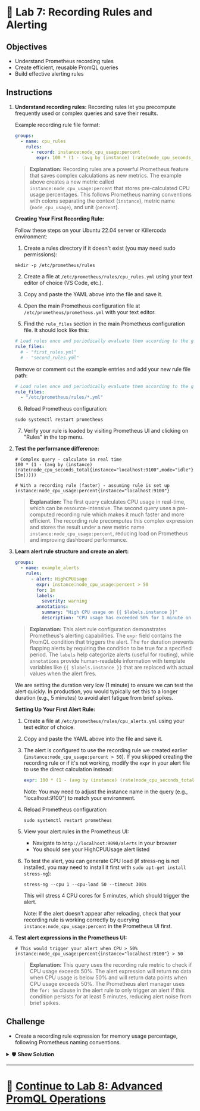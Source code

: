 # 🚨 Lab 7: Recording Rules and Alerting

## Objectives
- Understand Prometheus recording rules
- Create efficient, reusable PromQL queries
- Build effective alerting rules

## Instructions
1. **Understand recording rules:**
  Recording rules let you precompute frequently used or complex queries and save their results.

    Example recording rule file format:
    ```yaml
    groups:
      - name: cpu_rules
        rules:
          - record: instance:node_cpu_usage:percent
            expr: 100 * (1 - (avg by (instance) (rate(node_cpu_seconds_total{mode="idle"}[5m]))))
    ```
    
    > **Explanation:** Recording rules are a powerful Prometheus feature that saves complex calculations as new metrics. The example above creates a new metric called `instance:node_cpu_usage:percent` that stores pre-calculated CPU usage percentages. This follows Prometheus naming conventions with colons separating the context (`instance`), metric name (`node_cpu_usage`), and unit (`percent`).

    **Creating Your First Recording Rule:**
    
    Follow these steps on your Ubuntu 22.04 server or Killercoda environment:
    
    1. Create a rules directory if it doesn't exist (you may need sudo permissions):
      ```
      mkdir -p /etc/prometheus/rules
      ```
    
    2. Create a file at `/etc/prometheus/rules/cpu_rules.yml` using your text editor of choice (VS Code, etc.).
      
    3. Copy and paste the YAML above into the file and save it.
    
    4. Open the main Prometheus configuration file at `/etc/prometheus/prometheus.yml` with your text editor.
      
    5. Find the `rule_files` section in the main Prometheus configuration file. It should look like this:

      ```yaml
      # Load rules once and periodically evaluate them according to the global 'evaluation_interval'.
      rule_files:
        # - "first_rules.yml"
        # - "second_rules.yml"
      ```

      Remove or comment out the example entries and add your new rule file path:

      ```yaml
      # Load rules once and periodically evaluate them according to the global 'evaluation_interval'.
      rule_files:
        - "/etc/prometheus/rules/*.yml"
      ```
      
    6. Reload Prometheus configuration:

      ```
      sudo systemctl restart prometheus
      ```
      
    7. Verify your rule is loaded by visiting Prometheus UI and clicking on "Rules" in the top menu.
   
2. **Test the performance difference:**
   ```
   # Complex query - calculate in real time
   100 * (1 - (avg by (instance) (rate(node_cpu_seconds_total{instance="localhost:9100",mode="idle"}[5m]))))
   ```
   
   ```
   # With a recording rule (faster) - assuming rule is set up
   instance:node_cpu_usage:percent{instance="localhost:9100"}
   ```
   
   > **Explanation:** The first query calculates CPU usage in real-time, which can be resource-intensive. The second query uses a pre-computed recording rule which makes it much faster and more efficient. The recording rule precomputes this complex expression and stores the result under a new metric name `instance:node_cpu_usage:percent`, reducing load on Prometheus and improving dashboard performance.

3. **Learn alert rule structure and create an alert:**
   ```yaml
   groups:
     - name: example_alerts
       rules:
         - alert: HighCPUUsage
           expr: instance:node_cpu_usage:percent > 50
           for: 1m
           labels:
             severity: warning
           annotations:
             summary: "High CPU usage on {{ $labels.instance }}"
             description: "CPU usage has exceeded 50% for 1 minute on {{ $labels.instance }}"
   ```
   
   > **Explanation:** This alert rule configuration demonstrates Prometheus's alerting capabilities. The `expr` field contains the PromQL condition that triggers the alert. The `for` duration prevents flapping alerts by requiring the condition to be true for a specified period. The `labels` help categorize alerts (useful for routing), while `annotations` provide human-readable information with template variables like `{{ $labels.instance }}` that are replaced with actual values when the alert fires.

   We are setting the duration very low (1 minute) to ensure we can test the alert quickly. In production, you would typically set this to a longer duration (e.g., 5 minutes) to avoid alert fatigue from brief spikes.
   
   **Setting Up Your First Alert Rule:**
   
   1. Create a file at `/etc/prometheus/rules/cpu_alerts.yml` using your text editor of choice.
      
   2. Copy and paste the YAML above into the file and save it.
   
   3. The alert is configured to use the recording rule we created earlier (`instance:node_cpu_usage:percent > 50`). If you skipped creating the recording rule or if it's not working, modify the `expr` in your alert file to use the direct calculation instead:
      ```yaml
      expr: 100 * (1 - (avg by (instance) (rate(node_cpu_seconds_total{instance="localhost:9100",mode="idle"}[5m])))) > 50
      ```
      
      Note: You may need to adjust the instance name in the query (e.g., "localhost:9100") to match your environment.
      
   4. Reload Prometheus configuration:
      ```
      sudo systemctl restart prometheus
      ```
      
   5. View your alert rules in the Prometheus UI:
      - Navigate to `http://localhost:9090/alerts` in your browser
      - You should see your HighCPUUsage alert listed
   
   6. To test the alert, you can generate CPU load (if stress-ng is not installed, you may need to install it first with `sudo apt-get install stress-ng`):
      ```
      stress-ng --cpu 1 --cpu-load 50 --timeout 300s
      ```
      This will stress 4 CPU cores for 5 minutes, which should trigger the alert.
      
      Note: If the alert doesn't appear after reloading, check that your recording rule is working correctly by querying `instance:node_cpu_usage:percent` in the Prometheus UI first.

4. **Test alert expressions in the Prometheus UI:**
   ```
   # This would trigger your alert when CPU > 50%
   instance:node_cpu_usage:percent{instance="localhost:9100"} > 50
   ```
   
   > **Explanation:** This query uses the recording rule metric to check if CPU usage exceeds 50%. The alert expression will return no data when CPU usage is below 50% and will return data points when CPU usage exceeds 50%. The Prometheus alert manager uses the `for: 5m` clause in the alert rule to only trigger an alert if this condition persists for at least 5 minutes, reducing alert noise from brief spikes.

## Challenge
- Create a recording rule expression for memory usage percentage, following Prometheus naming conventions.

<details>
<summary>🛡️ <b>Show Solution</b></summary>

To create a recording rule for memory usage percentage following Prometheus naming conventions:

1. **Create the recording rule configuration** in your `prometheus.yml` file or a separate rules file:

```yaml
groups:
  - name: memory_rules
    rules:
      - record: instance:node_memory_usage:percent
        expr: 100 * (1 - (node_memory_MemAvailable_bytes / node_memory_MemTotal_bytes))
```

The name `instance:node_memory_usage:percent` follows Prometheus naming conventions:
- `instance:` prefix indicates it's an instance-level metric
- `node_memory_usage` describes the metric's purpose
- `:percent` suffix indicates the unit

2. **Create an alert rule that uses this recording rule**:

```yaml
groups:
  - name: memory_alerts
    rules:
      - alert: HighMemoryUsage
        expr: instance:node_memory_usage:percent > 90
        for: 1m
        labels:
          severity: warning
        annotations:
          summary: "High memory usage on {{ $labels.instance }}"
          description: "Memory usage has exceeded 90% for 5 minutes on {{ $labels.instance }}"
```

3. **Create the rules files and apply the changes:**
   
   - Create a file at `/etc/prometheus/rules/memory_rules.yml` using your text editor.
   - Copy the recording rule YAML into this file.
   
   - Create another file at `/etc/prometheus/rules/memory_alerts.yml`.
   - Copy the alert rule YAML into this file.
   
   - Reload Prometheus configuration:
     ```
     sudo systemctl restart prometheus
     ```
     
     Note: Some configurations may support using `curl -X POST http://localhost:9090/-/reload` if Prometheus was started with the `--web.enable-lifecycle` flag, but a restart is more reliable.
   
   4. **Verify your rules are working:**
   
   - Enter this query in the Prometheus UI query box:
     ```
     instance:node_memory_usage:percent
     ```
   
   - If everything is set up correctly, you should see data for this metric.
   - You can also check the Rules section in the Prometheus UI to confirm both rules are loaded.

> **Benefits of using recording rules:**
> - **Performance**: Queries using recording rules execute faster since the computation is done ahead of time
> - **Consistency**: Using the same named metrics ensures consistent results across dashboards
> - **Readability**: Complex expressions are replaced with descriptive metric names
> - **Efficiency**: Reduces the load on Prometheus for frequently used or complex queries
> - **Maintainability**: Easier to update queries in one place when stored as recording rules

</details>

---

# 🌟 [Continue to Lab 8: Advanced PromQL Operations](../Advanced/Lab8_Advanced_PromQL_Operations.md)
